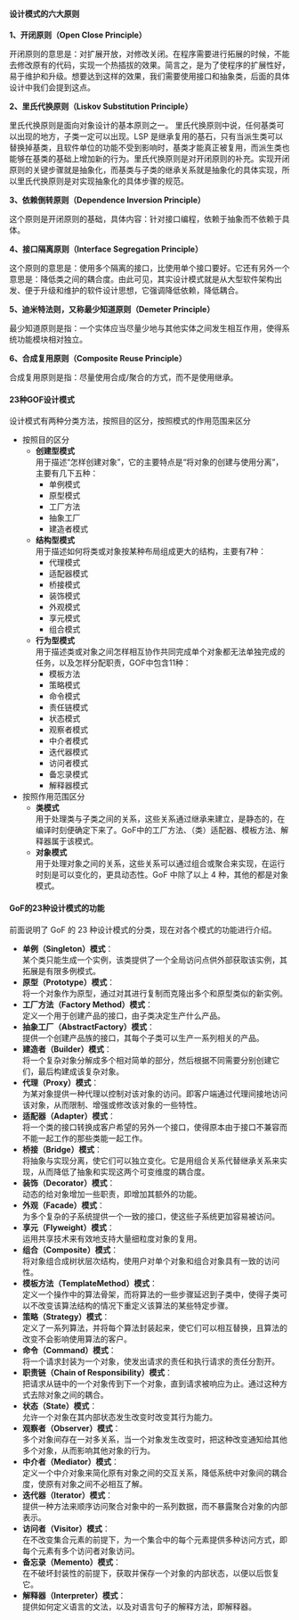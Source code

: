 #### 设计模式的六大原则
**1、开闭原则（Open Close Principle）**

开闭原则的意思是：对扩展开放，对修改关闭。在程序需要进行拓展的时候，不能去修改原有的代码，实现一个热插拔的效果。简言之，是为了使程序的扩展性好，易于维护和升级。想要达到这样的效果，我们需要使用接口和抽象类，后面的具体设计中我们会提到这点。

**2、里氏代换原则（Liskov Substitution Principle）**

里氏代换原则是面向对象设计的基本原则之一。 里氏代换原则中说，任何基类可以出现的地方，子类一定可以出现。LSP 是继承复用的基石，只有当派生类可以替换掉基类，且软件单位的功能不受到影响时，基类才能真正被复用，而派生类也能够在基类的基础上增加新的行为。里氏代换原则是对开闭原则的补充。实现开闭原则的关键步骤就是抽象化，而基类与子类的继承关系就是抽象化的具体实现，所以里氏代换原则是对实现抽象化的具体步骤的规范。

**3、依赖倒转原则（Dependence Inversion Principle）**

这个原则是开闭原则的基础，具体内容：针对接口编程，依赖于抽象而不依赖于具体。

**4、接口隔离原则（Interface Segregation Principle）**

这个原则的意思是：使用多个隔离的接口，比使用单个接口要好。它还有另外一个意思是：降低类之间的耦合度。由此可见，其实设计模式就是从大型软件架构出发、便于升级和维护的软件设计思想，它强调降低依赖，降低耦合。

**5、迪米特法则，又称最少知道原则（Demeter Principle）**

最少知道原则是指：一个实体应当尽量少地与其他实体之间发生相互作用，使得系统功能模块相对独立。

**6、合成复用原则（Composite Reuse Principle）**

合成复用原则是指：尽量使用合成/聚合的方式，而不是使用继承。

#### 23种GOF设计模式

设计模式有两种分类方法，按照目的区分，按照模式的作用范围来区分

- 按照目的区分
    - **创建型模式**
    <br> 用于描述“怎样创建对象”，它的主要特点是“将对象的创建与使用分离”，主要有几下五种：
        - 单例模式
        - 原型模式
        - 工厂方法
        - 抽象工厂
        - 建造者模式
    - **结构型模式**
    <br> 用于描述如何将类或对象按某种布局组成更大的结构，主要有7种：
        - 代理模式
        - 适配器模式
        - 桥接模式
        - 装饰模式
        - 外观模式
        - 享元模式
        - 组合模式
    - **行为型模式**
    <br> 用于描述类或对象之间怎样相互协作共同完成单个对象都无法单独完成的任务，以及怎样分配职责，GOF中包含11种：
        - 模板方法
        - 策略模式
        - 命令模式
        - 责任链模式
        - 状态模式
        - 观察者模式
        - 中介者模式
        - 迭代器模式
        - 访问者模式
        - 备忘录模式
        - 解释器模式
- 按照作用范围区分
    - **类模式**
    <br>用于处理类与子类之间的关系，这些关系通过继承来建立，是静态的，在编译时刻便确定下来了。GoF中的工厂方法、（类）适配器、模板方法、解释器属于该模式。
    - **对象模式**
    <br>用于处理对象之间的关系，这些关系可以通过组合或聚合来实现，在运行时刻是可以变化的，更具动态性。GoF 中除了以上 4 种，其他的都是对象模式。

#### GoF的23种设计模式的功能
前面说明了 GoF 的 23 种设计模式的分类，现在对各个模式的功能进行介绍。
- **单例（Singleton）模式**：
<br>某个类只能生成一个实例，该类提供了一个全局访问点供外部获取该实例，其拓展是有限多例模式。
- **原型（Prototype）模式**：
<br>将一个对象作为原型，通过对其进行复制而克隆出多个和原型类似的新实例。
- **工厂方法（Factory Method）模式**：
<br>定义一个用于创建产品的接口，由子类决定生产什么产品。
- **抽象工厂（AbstractFactory）模式**：
<br>提供一个创建产品族的接口，其每个子类可以生产一系列相关的产品。
- **建造者（Builder）模式**：
<br>将一个复杂对象分解成多个相对简单的部分，然后根据不同需要分别创建它们，最后构建成该复杂对象。
- **代理（Proxy）模式**：
<br>为某对象提供一种代理以控制对该对象的访问。即客户端通过代理间接地访问该对象，从而限制、增强或修改该对象的一些特性。
- **适配器（Adapter）模式**：
<br>将一个类的接口转换成客户希望的另外一个接口，使得原本由于接口不兼容而不能一起工作的那些类能一起工作。
- **桥接（Bridge）模式**：
<br>将抽象与实现分离，使它们可以独立变化。它是用组合关系代替继承关系来实现，从而降低了抽象和实现这两个可变维度的耦合度。
- **装饰（Decorator）模式**：
<br>动态的给对象增加一些职责，即增加其额外的功能。
- **外观（Facade）模式**：
<br>为多个复杂的子系统提供一个一致的接口，使这些子系统更加容易被访问。
- **享元（Flyweight）模式**：
<br>运用共享技术来有效地支持大量细粒度对象的复用。
- **组合（Composite）模式**：
<br>将对象组合成树状层次结构，使用户对单个对象和组合对象具有一致的访问性。
- **模板方法（TemplateMethod）模式**：
<br>定义一个操作中的算法骨架，而将算法的一些步骤延迟到子类中，使得子类可以不改变该算法结构的情况下重定义该算法的某些特定步骤。
- **策略（Strategy）模式**：
<br>定义了一系列算法，并将每个算法封装起来，使它们可以相互替换，且算法的改变不会影响使用算法的客户。
- **命令（Command）模式**：
<br>将一个请求封装为一个对象，使发出请求的责任和执行请求的责任分割开。
- **职责链（Chain of Responsibility）模式**：
<br>把请求从链中的一个对象传到下一个对象，直到请求被响应为止。通过这种方式去除对象之间的耦合。
- **状态（State）模式**：
<br>允许一个对象在其内部状态发生改变时改变其行为能力。
- **观察者（Observer）模式**：
<br>多个对象间存在一对多关系，当一个对象发生改变时，把这种改变通知给其他多个对象，从而影响其他对象的行为。
- **中介者（Mediator）模式**：
<br>定义一个中介对象来简化原有对象之间的交互关系，降低系统中对象间的耦合度，使原有对象之间不必相互了解。
- **迭代器（Iterator）模式**：
<br>提供一种方法来顺序访问聚合对象中的一系列数据，而不暴露聚合对象的内部表示。
- **访问者（Visitor）模式**：
<br>在不改变集合元素的前提下，为一个集合中的每个元素提供多种访问方式，即每个元素有多个访问者对象访问。
- **备忘录（Memento）模式**：
<br>在不破坏封装性的前提下，获取并保存一个对象的内部状态，以便以后恢复它。
- **解释器（Interpreter）模式**：
<br>提供如何定义语言的文法，以及对语言句子的解释方法，即解释器。
